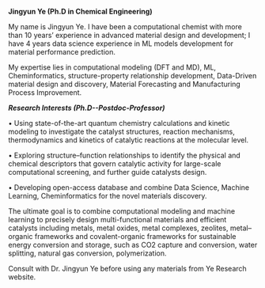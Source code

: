 **Jingyun Ye (Ph.D in Chemical Engineering)**

My name is Jingyun Ye. I have been a computational chemist with more than 10 years’ experience in advanced material design and development; I have 4 years data science experience in ML models development for material performance prediction. 

My expertise lies in computational modeling (DFT and MD), ML, Cheminformatics, structure-property relationship development, Data-Driven material design and discovery, Material Forecasting and Manufacturing Process Improvement. 

 ***Research Interests (Ph.D--Postdoc-Professor)***
 
•	Using state-of-the-art quantum chemistry calculations and kinetic modeling to investigate the catalyst structures, reaction mechanisms, thermodynamics and kinetics of catalytic reactions at the molecular level.

•	Exploring structure–function relationships to identify the physical and chemical descriptors that govern catalytic activity for large-scale computational screening, and further guide catalysts design. 

•	Developing open-access database and combine Data Science, Machine Learning, Cheminformatics for the novel materials discovery.

The ultimate goal is to combine computational modeling and machine learning to precisely design multi-functional materials and efficient catalysts including metals, metal oxides, metal complexes, zeolites, metal–organic frameworks and covalent-organic frameworks for sustainable energy conversion and storage, such as CO2 capture and conversion, water splitting, natural gas conversion, polymerization.


Consult with Dr. Jingyun Ye before using any materials from Ye Research website.  

